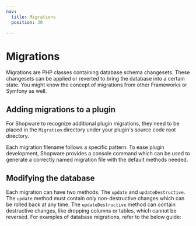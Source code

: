 ```yaml
---
nav:
  title: Migrations
  position: 30

---
```


# Migrations

Migrations are PHP classes containing database schema changesets. These changesets can be applied or reverted to bring the database into a certain state. You might know the concept of migrations from other Frameworks or Symfony as well.

## Adding migrations to a plugin

For Shopware to recognize additional plugin migrations, they need to be placed in the `Migration` directory under your plugin's source code root directory.

Each migration filename follows a specific pattern. To ease plugin development, Shopware provides a console command which can be used to generate a correctly named migration file with the default methods needed.

<PageRef page="../../guides/plugins/plugins/plugin-fundamentals/database-migrations.md#create-migration" caption="Create migration" />

## Modifying the database

Each migration can have two methods. The `update` and `updateDestructive`. The `update` method must contain only non-destructive changes which can be rolled back at any time. The `updateDestructive` method can contain destructive changes, like dropping columns or tables, which cannot be reversed. For examples of database migrations, refer to the below guide:

<PageRef page="../../guides/plugins/plugins/plugin-fundamentals/database-migrations.md" caption="Database migration" />
